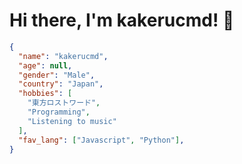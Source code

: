 # Hi there, I'm kakerucmd! 👋

```json
{
  "name": "kakerucmd",
  "age": null,
  "gender": "Male",
  "country": "Japan",
  "hobbies": [
    "東方ロストワード",
    "Programming",
    "Listening to music"
  ],
  "fav_lang": ["Javascript", "Python"],
}
